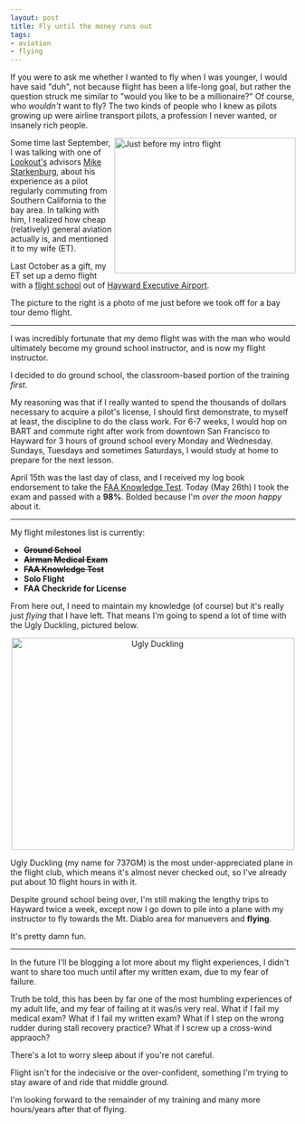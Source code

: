 ```yaml
---
layout: post
title: Fly until the money runs out
tags:
- aviation
- flying
---
```


If you were to ask me whether I wanted to fly when I was younger, I would have
said "duh", not because flight has been a life-long goal, but rather the
question struck me similar to "would you like to be a millionaire?" Of course,
who *wouldn't* want to fly? The two kinds of people who I knew as pilots
growing up were airline transport pilots, a profession I never wanted, or
insanely rich people.

<a href="http://www.flickr.com/photos/agentdero/8083601010/" title="Untitled by
agentdero, on Flickr"><img
src="http://farm9.staticflickr.com/8474/8083601010_ce1b678bd4_n.jpg"
width="320" height="240" alt="Just before my intro flight" align="right"></a>

Some time last September, I was talking with one of
[Lookout's](https://www.lookout.com) advisors [Mike
Starkenburg](http://www.linkedin.com/in/mikestarkenburg), about his experience
as a pilot regularly commuting from Southern California to the bay area. In
talking with him, I realized how cheap (relatively) general aviation actually
is, and mentioned it to my wife (ET).

Last October as a gift, my ET set up a demo flight with a [flight
school](http://www.california-airways.com/)
out of [Hayward Executive Airport](http://airnav.com/airport/KHWD).

The picture to the right is a photo of me just before we took off for a bay
tour demo flight.


----

I was incredibly fortunate that my demo flight was with the man who would
ultimately become my ground school instructor, and is now my flight instructor.

I decided to do ground school, the classroom-based portion of the training *first*.

My reasoning was that if I really wanted to spend the thousands of dollars
necessary to acquire a pilot's license, I should first demonstrate, to myself
at least, the discipline to do the class work. For 6-7 weeks, I would hop on
BART and commute right after work from downtown San Francisco to Hayward for 3
hours of ground school every Monday and Wednesday. Sundays, Tuesdays and
sometimes Saturdays, I would study at home to prepare for the next lesson.

April 15th was the last day of class, and I received my log book endorsement to
take the [FAA Knowledge Test](http://www.faa.gov/pilots/testing/). Today (May
26th) I took the exam and passed with a **98%**. Bolded because I'm *over the
moon happy* about it.

----

My flight milestones list is currently:

<ul>
 <li><strong><strike>Ground School</strike></strong></li>
 <li><strong><strike>Airman Medical Exam</strike></strong></li>
 <li><strong><strike>FAA Knowledge Test</strike></strong></li>
 <li><strong>Solo Flight</strong></li>
 <li><strong>FAA Checkride for License</strong></li>
</ul>

From here out, I need to maintain my knowledge (of course) but it's really just
*flying* that I have left. That means I'm going to spend a lot of time with the
Ugly Duckling, pictured below.

<center><a href="http://www.flickr.com/photos/agentdero/8675165949/"
title="Ugly Duckling by agentdero, on Flickr"><img
src="http://farm9.staticflickr.com/8387/8675165949_cbcdab831c.jpg" width="500"
height="375" alt="Ugly Duckling"></a></center>


Ugly Duckling (my name for 737GM) is the most under-appreciated plane in the flight club, which
means it's almost never checked out, so I've already put about 10 flight hours
in with it.

Despite ground school being over, I'm still making the lengthy trips to Hayward
twice a week, except now I go down to pile into a plane with my instructor to
fly towards the Mt. Diablo area for manuevers and **flying**.

It's pretty damn fun.

----


In the future I'll be blogging a lot more about my flight experiences, I didn't
want to share too much until after my written exam, due to my fear of failure.

Truth be told, this has been by far one of the most humbling experiences of my
adult life, and my fear of failing at it was/is very real. What if I fail my
medical exam? What if I fail my written exam? What if I step on the wrong
rudder during stall recovery practice? What if I screw up a cross-wind
appraoch?

There's a lot to worry sleep about if you're not careful.

Flight isn't for the indecisive or the over-confident, something I'm trying to
stay aware of and ride that middle ground.

I'm looking forward to the remainder of my training and many more hours/years after
that of flying.

